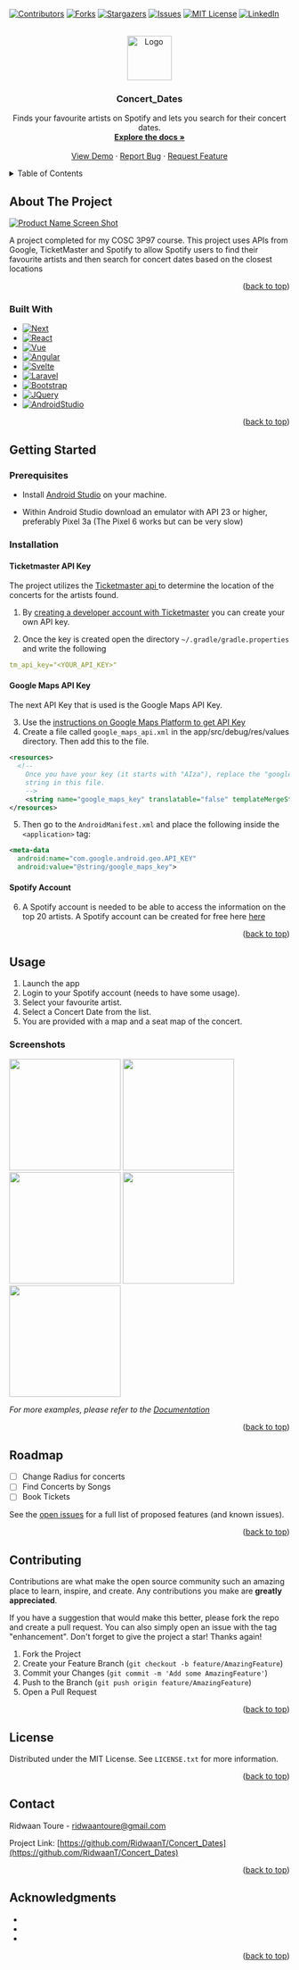 <!-- Improved compatibility of back to top link: See: https://github.com/othneildrew/Best-README-Template/pull/73 -->
<a name="readme-top"></a>
<!--
*** Thanks for checking out the Best-README-Template. If you have a suggestion
*** that would make this better, please fork the repo and create a pull request
*** or simply open an issue with the tag "enhancement".
*** Don't forget to give the project a star!
*** Thanks again! Now go create something AMAZING! :D
-->



<!-- PROJECT SHIELDS -->
<!--
*** I'm using markdown "reference style" links for readability.
*** Reference links are enclosed in brackets [ ] instead of parentheses ( ).
*** See the bottom of this document for the declaration of the reference variables
*** for contributors-url, forks-url, etc. This is an optional, concise syntax you may use.
*** https://www.markdownguide.org/basic-syntax/#reference-style-links
-->
[![Contributors][contributors-shield]][contributors-url]
[![Forks][forks-shield]][forks-url]
[![Stargazers][stars-shield]][stars-url]
[![Issues][issues-shield]][issues-url]
[![MIT License][license-shield]][license-url]
[![LinkedIn][linkedin-shield]][linkedin-url]



<!-- PROJECT LOGO -->
<br />
<div align="center">
  <a href="https://github.com/RidwaanT/Concert_Dates">
    <img src="images/logo.png" alt="Logo" width="80" height="80">
  </a>

<h3 align="center">Concert_Dates</h3>

  <p align="center">
    Finds your favourite artists on Spotify and lets you search for their concert dates.
    <br />
    <a href="https://github.com/RidwaanT/Concert_Dates/blob/master/Concert%20Dates%20Application%20Info%20Sheet.pdf"><strong>Explore the docs »</strong></a>
    <br />
    <br />
    <a href="https://github.com/RidwaanT/Concert_Dates">View Demo</a>
    ·
    <a href="mailto:ridwaantoure@gmail.com">Report Bug</a>
    ·
    <a href="mailto:ridwaantoure@gmail.com">Request Feature</a>
  </p>
</div>



<!-- TABLE OF CONTENTS -->
<details>
  <summary>Table of Contents</summary>
  <ol>
    <li>
      <a href="#about-the-project">About The Project</a>
      <ul>
        <li><a href="#built-with">Built With</a></li>
      </ul>
    </li>
    <li>
      <a href="#getting-started">Getting Started</a>
      <ul>
        <li><a href="#prerequisites">Prerequisites</a></li>
        <li><a href="#installation">Installation</a></li>
      </ul>
    </li>
    <li><a href="#usage">Usage</a></li>
    <li><a href="#roadmap">Roadmap</a></li>
    <li><a href="#contributing">Contributing</a></li>
    <li><a href="#license">License</a></li>
    <li><a href="#contact">Contact</a></li>
    <li><a href="#acknowledgments">Acknowledgments</a></li>
  </ol>
</details>



<!-- ABOUT THE PROJECT -->
## About The Project

[![Product Name Screen Shot][product-screenshot]](https://example.com)

A project completed for my COSC 3P97 course. This project uses APIs from Google, TicketMaster and Spotify to allow Spotify users to find their favourite artists and then search for concert dates based on the closest locations

<p align="right">(<a href="#readme-top">back to top</a>)</p>



### Built With

* [![Next][Next.js]][Next-url]
* [![React][React.js]][React-url]
* [![Vue][Vue.js]][Vue-url]
* [![Angular][Angular.io]][Angular-url]
* [![Svelte][Svelte.dev]][Svelte-url]
* [![Laravel][Laravel.com]][Laravel-url]
* [![Bootstrap][Bootstrap.com]][Bootstrap-url]
* [![JQuery][JQuery.com]][JQuery-url]
* [![AndroidStudio][AndroidStudio]][AndroidStudio-url]

<p align="right">(<a href="#readme-top">back to top</a>)</p>



<!-- GETTING STARTED -->
## Getting Started


### Prerequisites


* Install <a href="https://developer.android.com/studio/">Android Studio</a> on your machine.

* Within Android Studio download an emulator with API 23 or higher, preferably Pixel 3a (The Pixel 6 works but can be very slow)

### Installation


#### Ticketmaster API Key

The project utilizes the  <a href="https://developer.ticketmaster.com/api-explorer/v2/"> Ticketmaster api </a> to determine the location of the concerts for the artists found. 

1. By <a href="https://developer-acct.ticketmaster.com/user/register"> creating a developer account with Ticketmaster</a> you can create your own API key. 

2. Once the key is created open the directory `~/.gradle/gradle.properties` and write the following

```yaml
tm_api_key="<YOUR_API_KEY>"
```

#### Google Maps API Key

The next API Key that is used is the Google Maps API Key. 

3. Use the <a href="https://developers.google.com/maps/documentation/android-sdk/get-api-key">instructions on Google Maps Platform to get API Key</a>
4. Create a file called `google_maps_api.xml` in the app/src/debug/res/values directory. Then add this to the file.

```xml
<resources>
  <!--
    Once you have your key (it starts with "AIza"), replace the "google_maps_key"
    string in this file.
    -->
    <string name="google_maps_key" translatable="false" templateMergeStrategy="preserve">YOUR_MAPS_API_KEY</string>
</resources>
```
5. Then go to the `AndroidManifest.xml` and place the following inside the `<application>` tag:
```xml
<meta-data
  android:name="com.google.android.geo.API_KEY"
  android:value="@string/google_maps_key">
```

#### Spotify Account

6. A Spotify account is needed to be able to access the information on the top 20 artists. A Spotify account can be created for free here <a href="https://www.spotify.com/us/signup">here</a>

<p align="right">(<a href="#readme-top">back to top</a>)</p>



<!-- USAGE EXAMPLES -->
## Usage
1. Launch the app 
2. Login to your Spotify account (needs to have some usage).
3. Select your favourite artist.
4. Select a Concert Date from the list.
5. You are provided with a map and a seat map of the concert.

### Screenshots

<img src="/images/Spotify_Login.png" width=200> <img src="/images/Top_Artists_Page.png" width=200> <img src="/images/Artist_Page_Permissions.png" width=200> <img src="/images/Artist_Page.png" width=200> <img src="/images/Concert_Page.png" width=200>

_For more examples, please refer to the [Documentation](https://github.com/RidwaanT/Concert_Dates/blob/master/Concert%20Dates%20Application%20Info%20Sheet.pdf)_

<p align="right">(<a href="#readme-top">back to top</a>)</p>



<!-- ROADMAP -->
## Roadmap

- [ ] Change Radius for concerts
- [ ] Find Concerts by Songs
- [ ] Book Tickets

See the [open issues](https://github.com/RidwaanT/Concert_Dates/issues) for a full list of proposed features (and known issues).

<p align="right">(<a href="#readme-top">back to top</a>)</p>



<!-- CONTRIBUTING -->
## Contributing

Contributions are what make the open source community such an amazing place to learn, inspire, and create. Any contributions you make are **greatly appreciated**.

If you have a suggestion that would make this better, please fork the repo and create a pull request. You can also simply open an issue with the tag "enhancement".
Don't forget to give the project a star! Thanks again!

1. Fork the Project
2. Create your Feature Branch (`git checkout -b feature/AmazingFeature`)
3. Commit your Changes (`git commit -m 'Add some AmazingFeature'`)
4. Push to the Branch (`git push origin feature/AmazingFeature`)
5. Open a Pull Request

<p align="right">(<a href="#readme-top">back to top</a>)</p>



<!-- LICENSE -->
## License

Distributed under the MIT License. See `LICENSE.txt` for more information.

<p align="right">(<a href="#readme-top">back to top</a>)</p>



<!-- CONTACT -->
## Contact

Ridwaan Toure - ridwaantoure@gmail.com

Project Link: [https://github.com/RidwaanT/Concert_Dates](https://github.com/RidwaanT/Concert_Dates)

<p align="right">(<a href="#readme-top">back to top</a>)</p>



<!-- ACKNOWLEDGMENTS -->
## Acknowledgments

* []()
* []()
* []()

<p align="right">(<a href="#readme-top">back to top</a>)</p>



<!-- MARKDOWN LINKS & IMAGES -->
<!-- https://www.markdownguide.org/basic-syntax/#reference-style-links -->
[contributors-shield]: https://img.shields.io/github/contributors/RidwaanT/Concert_Dates.svg?style=for-the-badge
[contributors-url]: https://github.com/RidwaanT/Concert_Dates/graphs/contributors
[forks-shield]: https://img.shields.io/github/forks/RidwaanT/Concert_Dates.svg?style=for-the-badge
[forks-url]: https://github.com/RidwaanT/Concert_Dates/network/members
[stars-shield]: https://img.shields.io/github/stars/RidwaanT/Concert_Dates.svg?style=for-the-badge
[stars-url]: https://github.com/RidwaanT/Concert_Dates/stargazers
[issues-shield]: https://img.shields.io/github/issues/RidwaanT/Concert_Dates.svg?style=for-the-badge
[issues-url]: https://github.com/RidwaanT/Concert_Dates/issues
[license-shield]: https://img.shields.io/github/license/RidwaanT/Concert_Dates.svg?style=for-the-badge
[license-url]: https://github.com/RidwaanT/Concert_Dates/blob/master/LICENSE.txt
[linkedin-shield]: https://img.shields.io/badge/-LinkedIn-black.svg?style=for-the-badge&logo=linkedin&colorB=555
[linkedin-url]: https://linkedin.com/in/ridwaan-toure
[product-screenshot]: images/screenshot.png
[Next.js]: https://img.shields.io/badge/next.js-000000?style=for-the-badge&logo=nextdotjs&logoColor=white
[Next-url]: https://nextjs.org/
[React.js]: https://img.shields.io/badge/React-20232A?style=for-the-badge&logo=react&logoColor=61DAFB
[React-url]: https://reactjs.org/
[Vue.js]: https://img.shields.io/badge/Vue.js-35495E?style=for-the-badge&logo=vuedotjs&logoColor=4FC08D
[Vue-url]: https://vuejs.org/
[Angular.io]: https://img.shields.io/badge/Angular-DD0031?style=for-the-badge&logo=angular&logoColor=white
[Angular-url]: https://angular.io/
[Svelte.dev]: https://img.shields.io/badge/Svelte-4A4A55?style=for-the-badge&logo=svelte&logoColor=FF3E00
[Svelte-url]: https://svelte.dev/
[Laravel.com]: https://img.shields.io/badge/Laravel-FF2D20?style=for-the-badge&logo=laravel&logoColor=white
[Laravel-url]: https://laravel.com
[Bootstrap.com]: https://img.shields.io/badge/Bootstrap-563D7C?style=for-the-badge&logo=bootstrap&logoColor=white
[Bootstrap-url]: https://getbootstrap.com
[JQuery.com]: https://img.shields.io/badge/jQuery-0769AD?style=for-the-badge&logo=jquery&logoColor=white
[JQuery-url]: https://jquery.com 
[AndroidStudio]: https://img.shields.io/badge/Android%20Studio-brightgreen?style=for-the-badge&logo=AndroidStudio&logoColor=white
[AndroidStudio-url]: https://developer.android.com/studio
